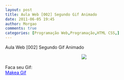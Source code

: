 ```yaml
---
layout: post
title: Aula Web [002] Segundo Gif Animado
date: 2011-06-05 19:45
author: Morgao
comments: true
categories: [Programação Web,Programação,HTML CSS,]
---
```

Aula Web [002] Segundo Gif Animado
<div class="separator" style="clear: both; text-align: center;"><a href="https://blogger.googleusercontent.com/img/b/R29vZ2xl/AVvXsEgeOfW72sIbzTeVcdXMD1Zdk2ukNr3Rm-3nUBpTRZ-9uFl4vB6eP4m0Rh8wd3BBRn4cF8JKYEpZHsqWiX6VGHvCgV4NQVviJv0CHnedJEXBJDlLxTyX1zzJ8uu_VWX-_CgfYNX-Np2ZTvA/s1600/BlADC7.gif" imageanchor="1" style="margin-left: 1em; margin-right: 1em;"><img border="0" src="https://blogger.googleusercontent.com/img/b/R29vZ2xl/AVvXsEgeOfW72sIbzTeVcdXMD1Zdk2ukNr3Rm-3nUBpTRZ-9uFl4vB6eP4m0Rh8wd3BBRn4cF8JKYEpZHsqWiX6VGHvCgV4NQVviJv0CHnedJEXBJDlLxTyX1zzJ8uu_VWX-_CgfYNX-Np2ZTvA/s1600/BlADC7.gif" /></a></div><br />
Faca seu Gif:<br />
<a href="http://www.makeagif.com/" style="color: blue;">Makea Gif</a>